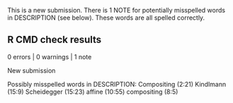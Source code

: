 This is a new submission. There is 1 NOTE for potentially misspelled words in DESCRIPTION (see below). These words are all spelled correctly.

## R CMD check results

0 errors | 0 warnings | 1 note

   New submission
   
   Possibly misspelled words in DESCRIPTION:
     Compositing (2:21)
     Kindlmann (15:9)
     Scheidegger (15:23)
     affine (10:55)
     compositing (8:5)
